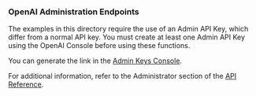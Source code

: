 ### OpenAI Administration Endpoints

The examples in this directory require the use of an Admin API Key, which differ from a normal API key.  You must create at least one Admin API Key using the OpenAI Console before using these functions.

You can generate the link in the [Admin Keys Console](https://platform.openai.com/organization/admin-keys).

For additional information, refer to the Administrator section of the [API Reference](https://platform.openai.com/docs/api-reference/administration).
